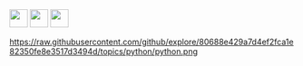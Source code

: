 <img height="32" width="32" src="https://unpkg.com/simple-icons@v3/icons/twitter.svg" />
<img height="32" width="32" src="https://unpkg.com/simple-icons@v3/icons/discord.svg" />
<img height="32" width="32" src="https://unpkg.com/simple-icons@v3/icons/youtube.svg" />

https://raw.githubusercontent.com/github/explore/80688e429a7d4ef2fca1e82350fe8e3517d3494d/topics/python/python.png
